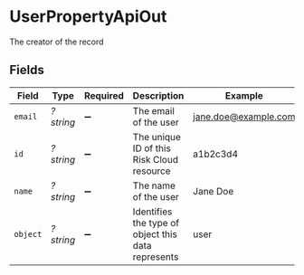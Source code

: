 # UserPropertyApiOut

The creator of the record


## Fields

| Field                                              | Type                                               | Required                                           | Description                                        | Example                                            |
| -------------------------------------------------- | -------------------------------------------------- | -------------------------------------------------- | -------------------------------------------------- | -------------------------------------------------- |
| `email`                                            | *?string*                                          | :heavy_minus_sign:                                 | The email of the user                              | jane.doe@example.com                               |
| `id`                                               | *?string*                                          | :heavy_minus_sign:                                 | The unique ID of this Risk Cloud resource          | a1b2c3d4                                           |
| `name`                                             | *?string*                                          | :heavy_minus_sign:                                 | The name of the user                               | Jane Doe                                           |
| `object`                                           | *?string*                                          | :heavy_minus_sign:                                 | Identifies the type of object this data represents | user                                               |